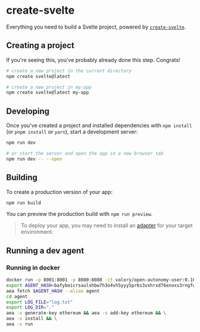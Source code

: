# create-svelte

Everything you need to build a Svelte project, powered by [`create-svelte`](https://github.com/sveltejs/kit/tree/master/packages/create-svelte).

## Creating a project

If you're seeing this, you've probably already done this step. Congrats!

```bash
# create a new project in the current directory
npm create svelte@latest

# create a new project in my-app
npm create svelte@latest my-app
```

## Developing

Once you've created a project and installed dependencies with `npm install` (or `pnpm install` or `yarn`), start a development server:

```bash
npm run dev

# or start the server and open the app in a new browser tab
npm run dev -- --open
```

## Building

To create a production version of your app:

```bash
npm run build
```

You can preview the production build with `npm run preview`.

> To deploy your app, you may need to install an [adapter](https://kit.svelte.dev/docs/adapters) for your target environment.


## Running a dev agent
### Running in docker

```bash
docker run -p 8001:8001 -p 8080:8080 -it valory/open-autonomy-user:0.10.7
export AGENT_HASH=bafybeicrsaulxhbw7h3o4vh5yyy5pr6s3vxhrxd76enoxs3rngfwkk2uha
aea fetch $AGENT_HASH --alias agent
cd agent
export LOG_FILE="log.txt"
export LOG_DIR="."
aea -s generate-key ethereum && aea -s add-key ethereum && \
aea -s install && \
aea -s run
```
